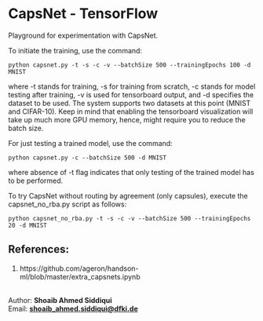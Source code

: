 # CapsNet - TensorFlow

Playground for experimentation with CapsNet.

To initiate the training, use the command:
```
python capsnet.py -t -s -c -v --batchSize 500 --trainingEpochs 100 -d MNIST
```
where -t stands for training, -s for training from scratch, -c stands for model testing after training, -v is used for tensorboard output, and -d specifies the dataset to be used. The system supports two datasets at this point (MNIST and CIFAR-10). Keep in mind that enabling the tensorboard visualization will take up much more GPU memory, hence, might require you to reduce the batch size.

For just testing a trained model, use the command:
```
python capsnet.py -c --batchSize 500 -d MNIST
```
where absence of -t flag indicates that only testing of the trained model has to be performed.

To try CapsNet without routing by agreement (only capsules), execute the capsnet_no_rba.py script as follows:
```
python capsnet_no_rba.py -t -s -c -v --batchSize 500 --trainingEpochs 20 -d MNIST
```

<h2>References:</h2>
<ol>
<li>https://github.com/ageron/handson-ml/blob/master/extra_capsnets.ipynb</li>
</ol>

<br/> Author: <b>Shoaib Ahmed Siddiqui</b>
<br/> Email: <b>shoaib_ahmed.siddiqui@dfki.de</b>
